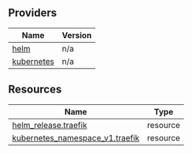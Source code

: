 <!-- BEGIN_TF_DOCS -->


## Providers

| Name | Version |
|------|---------|
| <a name="provider_helm"></a> [helm](#provider\_helm) | n/a |
| <a name="provider_kubernetes"></a> [kubernetes](#provider\_kubernetes) | n/a |

## Resources

| Name | Type |
|------|------|
| [helm_release.traefik](https://registry.terraform.io/providers/hashicorp/helm/latest/docs/resources/release) | resource |
| [kubernetes_namespace_v1.traefik](https://registry.terraform.io/providers/hashicorp/kubernetes/latest/docs/resources/namespace_v1) | resource |
<!-- END_TF_DOCS -->